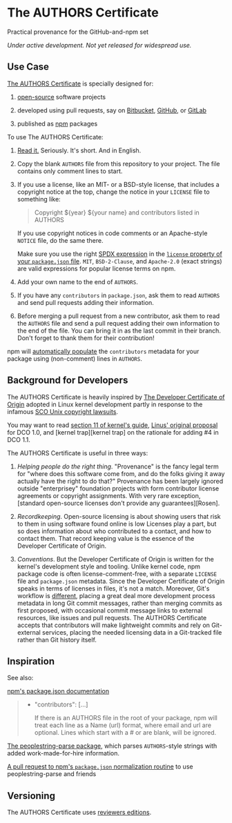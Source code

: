 # The AUTHORS Certificate

Practical provenance for the GitHub-and-npm set

_Under active development. Not yet released for widespread use._

## Use Case

[The AUTHORS Certificate][text] is specially designed for:

1. [open-source][OSI] software projects

2. developed using pull requests, say on [Bitbucket][Bitbucket],
   [GitHub][GitHub], or [GitLab][GitLab]

3. published as [npm][npm] packages

[Bitbucket]: https://bitbucket.com

[GitHub]: https://github.com

[GitLab]: https://gitlab.org

[OSI]: https://opensource.org

[text]: https://github.com/berneout/authors-certificate/blob/master/AUTHORS

To use The AUTHORS Certificate:

1. [Read it.][text] Seriously. It's short. And in English.

2. Copy the blank `AUTHORS` file from this repository to your project.
   The file contains only comment lines to start.

3. If you use a license, like an MIT- or a BSD-style license, that
   includes a copyright notice at the top, change the notice in your
   `LICENSE` file to something like:

   > Copyright ${year} ${your name} and contributors listed in AUTHORS

   If you use copyright notices in code comments or an Apache-style
   `NOTICE` file, do the same there.

   Make sure you use the right [SPDX expression][SPDX] in the [`license`
   property of your `package.json` file][license-property]. `MIT`,
   `BSD-2-Clause`, and `Apache-2.0` (exact strings) are valid
   expressions for popular license terms on npm.

4. Add your own name to the end of `AUTHORS`.

5. If you have any `contributors` in `package.json`, ask them to read
   `AUTHORS` and send pull requests adding their information.

6. Before merging a pull request from a new contributor, ask them to
   read the `AUTHORS` file and send a pull request adding their own
   information to the end of the file. You can bring it in as the
   last commit in their branch. Don't forget to thank them for their
   contribution!

npm will [automatically populate][default-values] the `contributors`
metadata for your package using (non-comment) lines in `AUTHORS`.

[SPDX]: https://spdx.org/licenses/

[default-values]: https://docs.npmjs.com/files/package.json#default-values

[license-property]: https://docs.npmjs.com/files/package.json#license

[npm]: https://www.npmjs.com

## Background for Developers

The AUTHORS Certificate is heavily inspired by [The Developer
Certificate of Origin][DCO] adopted in Linux kernel development partly
in response to the infamous [SCO Unix copyright lawsuits][SCO].

You may want to read [section 11 of kernel's guide][SubmittingPatches],
[Linus' original proposal][DCO-proposal] for DCO 1.0, and
[kernel trap][kernel trap] on the rationale for adding #4 in DCO 1.1.

[DCO-proposal]: https://lkml.org/lkml/2004/5/23/10

[SubmittingPatches]: https://www.kernel.org/doc/Documentation/SubmittingPatches

[SCO]: https://en.wikipedia.org/wiki/SCO/Linux_controversies

[kenel trap]: https://web.archive.org/web/20120409135119/http://kerneltrap.org/node/5277

The AUTHORS Certificate is useful in three ways:

1. _Helping people do the right thing_. "Provenance" is the fancy legal
   term for "where does this software come from, and do the folks giving
   it away actually have the right to do that?" Provenance has been
   largely ignored outside "enterprisey" foundation projects with form
   contributor license agreements or copyright assignments. With very
   rare exception, [standard open-source licenses don't provide any
   guarantees][Rosen].

2. _Recordkeeping_. Open-source licensing is about showing users that
   risk to them in using software found online is low Licenses play a
   part, but so does information about who contributed to a contact, and
   how to contact them. That record keeping value is the essence of the
   Developer Certificate of Origin.

3. _Conventions_. But the Developer Certificate of Origin is written
   for the kernel's development style and tooling. Unlike kernel code,
   npm package code is often license-comment-free, with a separate
   `LICENSE` file and `package.json` metadata. Since the Developer
   Certificate of Origin speaks in terms of licenses in files, it's not
   a match. Moreover, Git's workflow is [different][Holman], placing
   a great deal more development process metadata in long Git commit
   messages, rather than merging commits as first proposed, with
   occasional commit message links to external resources, like issues
   and pull requests. The AUTHORS Certificate accepts that contributors
   will make lightweight commits and rely on Git-external services,
   placing the needed licensing data in a Git-tracked file rather than
   Git history itself.

[DCO]: http://developercertificate.org/

[Holman]: http://zachholman.com/posts/git-commit-history/

[Rose]: http://www.rosenlaw.com/html/GL14.pdf

## Inspiration

See also:

[npm's package.json documentation][npm]

> - "contributors": [...]
>
>   If there is an AUTHORS file in the root of your package, npm will
>   treat each line as a Name <email> (url) format, where email and
>   url are optional. Lines which start with a # or are blank, will be
>   ignored.

[The peoplestring-parse package][parse], which parses `AUTHORS`-style
strings with added work-made-for-hire information.

[parse]: https://www.npmjs.com/package/peoplestring-parse

[A pull request to npm's `package.json` normalization routine][PR] to
use peoplestring-parse and friends

[PR]: https://github.com/npm/normalize-package-data/pull/72

## Versioning

The AUTHORS Certificate uses [reviewers editions][reved].

[reved]: https://github.com/kemitchell/reviewers-edition-parse.js
